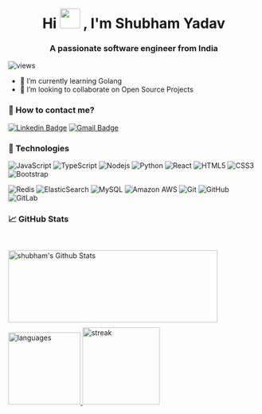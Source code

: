 <h1 align="center">Hi <img src="https://media.tenor.com/NBb2bWHMyjQAAAAi/waving-hand-people.gif" width="40px" height="40px">
, I'm Shubham Yadav</h1>
<h3 align="center">A passionate software engineer from India</h3>
<p align="left"> <img src="https://komarev.com/ghpvc/?username=shubham-y" alt="views" /> </p>


- 🌱 I’m currently learning Golang
- 👯 I’m looking to collaborate on Open Source Projects

### 📝 How to contact me?

[![Linkedin Badge](https://img.shields.io/badge/-Shubham%20Yadav-blue?style=flat-square&logo=Linkedin&logoColor=white&link=https://www.linkedin.com/in/harshith-v-7016ece/)](https://www.linkedin.com/in/shubham-yadav-sy/)
[![Gmail Badge](https://img.shields.io/badge/-sshubham.98@gmail.com-c14438?style=flat&logo=Gmail&logoColor=white&link=mailto:sshubham.98@gmail.com)](mailto:sshubham.98@gmail.com)

### 🔧 Technologies
![JavaScript](https://img.shields.io/badge/-JavaScript-black?style=flat-square&logo=javascript)
![TypeScript](https://img.shields.io/badge/-TypeScript-black?style=flat-square&logo=typescript)
![Nodejs](https://img.shields.io/badge/-Nodejs-black?style=flat-square&logo=Node.js)
![Python](https://img.shields.io/badge/-Python-black?style=flat-square&logo=Python)
![React](https://img.shields.io/badge/-React-black?style=flat-square&logo=react)
![HTML5](https://img.shields.io/badge/-HTML5-E34F26?style=flat-square&logo=html5&logoColor=white)
![CSS3](https://img.shields.io/badge/-CSS3-1572B6?style=flat-square&logo=css3)
![Bootstrap](https://img.shields.io/badge/-Bootstrap-563D7C?style=flat-square&logo=bootstrap)

![Redis](https://img.shields.io/badge/-Redis-black?style=flat-square&logo=Redis)
![ElasticSearch](https://img.shields.io/badge/-ElasticSearch-005571?style=flat-square&logo=elasticsearch)
![MySQL](https://img.shields.io/badge/-MySQL-black?style=flat-square&logo=mysql)
![Amazon AWS](https://img.shields.io/badge/Amazon%20AWS-232F3E?style=flat-square&logo=amazon-aws)
![Git](https://img.shields.io/badge/-Git-black?style=flat-square&logo=git)
![GitHub](https://img.shields.io/badge/-GitHub-181717?style=flat-square&logo=github)
![GitLab](https://img.shields.io/badge/-GitLab-FCA121?style=flat-square&logo=gitlab)

### &#x1f4c8; GitHub Stats
<br>
<p align="left">
  <a href="https://github.com/shubham-y/shubham-y">
    <img align="left" alt="shubham's Github Stats" src="https://github-readme-stats-lilac-iota-93.vercel.app/api?username=shubham-y&show_icons=true&hide_border=true&theme=tokyonight&hide=stars" style="margin-bottom:10px" width="420" height="145"/>
  </a>
  <a href="https://github.com/shubham-y/shubham-y">
    <img src="https://github-readme-stats-lilac-iota-93.vercel.app/api/top-langs/?username=shubham-y&layout=compact&show_icons=true&hide_border=true&theme=tokyonight&hide=stars" alt="languages" height="145">
  </a>
  <a href="https://github.com/shubham-y/shubham-y">
    <img src="https://github-readme-streak-stats.herokuapp.com/?user=shubham-y&show_icons=true&hide_border=true&theme=tokyonight&hide=stars" alt="streak" height="155">
  </a>
</p>

